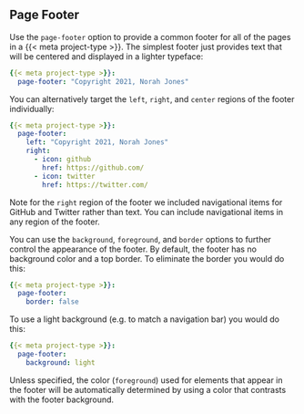 ## Page Footer

Use the `page-footer` option to provide a common footer for all of the pages in a {{< meta project-type >}}. The simplest footer just provides text that will be centered and displayed in a lighter typeface:

``` yaml
{{< meta project-type >}}:
  page-footer: "Copyright 2021, Norah Jones" 
```

You can alternatively target the `left`, `right`, and `center` regions of the footer individually:

``` yaml
{{< meta project-type >}}:
  page-footer: 
    left: "Copyright 2021, Norah Jones" 
    right: 
      - icon: github
        href: https://github.com/
      - icon: twitter 
        href: https://twitter.com/ 
```

Note for the `right` region of the footer we included navigational items for GitHub and Twitter rather than text. You can include navigational items in any region of the footer.

You can use the `background`, `foreground`, and `border` options to further control the appearance of the footer. By default, the footer has no background color and a top border. To eliminate the border you would do this:

``` yaml
{{< meta project-type >}}:
  page-footer:
    border: false
```

To use a light background (e.g. to match a navigation bar) you would do this:

``` yaml
{{< meta project-type >}}:
  page-footer:
    background: light
```

Unless specified, the color (`foreground`) used for elements that appear in the footer will be automatically determined by using a color that contrasts with the footer background.
